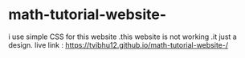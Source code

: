 # math-tutorial-website-
i use simple CSS for this website .this website is not working .it just a design.
live link : https://tvibhu12.github.io/math-tutorial-website-/
